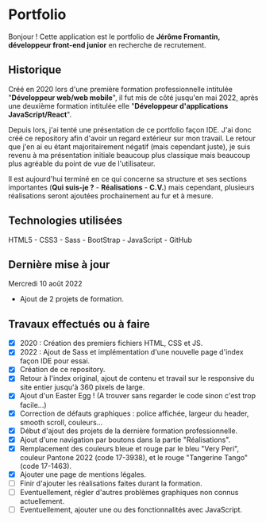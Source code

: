 # Portfolio
Bonjour ! Cette application est le portfolio de **Jérôme Fromantin, développeur front-end junior** en recherche de recrutement.

## Historique
Créé en 2020 lors d'une première formation professionnelle intitulée "**Développeur web/web mobile**", il fut mis de côté jusqu'en mai 2022, après une deuxième formation intitulée elle "**Développeur d'applications JavaScript/React**".

Depuis lors, j'ai tenté une présentation de ce portfolio façon IDE. J'ai donc créé ce repository afin d'avoir un regard extérieur sur mon travail. Le retour que j'en ai eu étant majoritairement négatif (mais cependant juste), je suis revenu à ma présentation initiale beaucoup plus classique mais beaucoup plus agréable du point de vue de l'utilisateur.

Il est aujourd'hui terminé en ce qui concerne sa structure et ses sections importantes (**Qui suis-je ?** - **Réalisations** - **C.V.**) mais cependant, plusieurs réalisations seront ajoutées prochainement au fur et à mesure.

## Technologies utilisées
HTML5 - CSS3 - Sass - BootStrap - JavaScript - GitHub

## Dernière mise à jour
Mercredi 10 août 2022
- Ajout de 2 projets de formation.

## Travaux effectués ou à faire
- [x] 2020 : Création des premiers fichiers HTML, CSS et JS.
- [x] 2022 : Ajout de Sass et implémentation d'une nouvelle page d'index façon IDE pour essai.
- [x] Création de ce repository.
- [x] Retour à l'index original, ajout de contenu et travail sur le responsive du site entier jusqu'à 360 pixels de large.
- [x] Ajout d'un Easter Egg ! (A trouver sans regarder le code sinon c'est trop facile...)
- [x] Correction de défauts graphiques : police affichée, largeur du header, smooth scroll, couleurs...
- [x] Début d'ajout des projets de la dernière formation professionnelle.
- [x] Ajout d'une navigation par boutons dans la partie "Réalisations".
- [x] Remplacement des couleurs bleue et rouge par le bleu "Very Peri", couleur Pantone 2022 (code 17-3938), et le rouge
"Tangerine Tango" (code 17-1463).
- [x] Ajouter une page de mentions légales.
- [ ] Finir d'ajouter les réalisations faites durant la formation.
- [ ] Eventuellement, régler d'autres problèmes graphiques non connus actuellement.
- [ ] Eventuellement, ajouter une ou des fonctionnalités avec JavaScript.